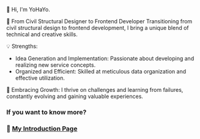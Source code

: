 👋 Hi, I'm YoHaYo.

🚀 From Civil Structural Designer to Frontend Developer
Transitioning from civil structural design to frontend development, I bring a unique blend of technical and creative skills.

💡 Strengths:
- Idea Generation and Implementation: Passionate about developing and realizing new service concepts.
- Organized and Efficient: Skilled at meticulous data organization and effective utilization.

🌱 Embracing Growth:
I thrive on challenges and learning from failures, constantly evolving and gaining valuable experiences.

### If you want to know more?
### 🔗 [My Introduction Page](https://sshdev.notion.site/a6ae4b67120c48aeb8e7aac1e4a88583)
